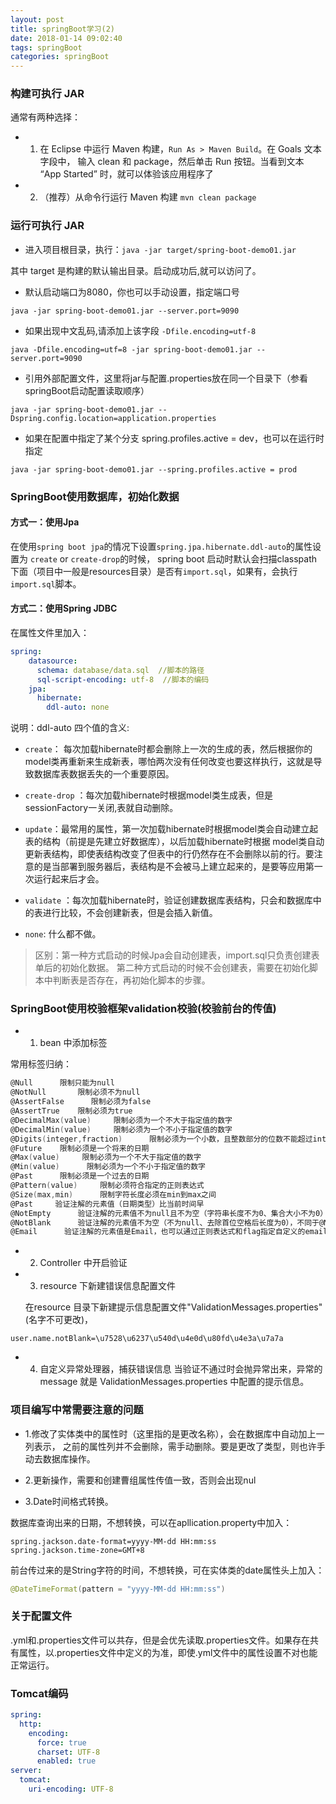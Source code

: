 ```yaml
---
layout: post
title: springBoot学习(2)
date: 2018-01-14 09:02:40
tags: springBoot
categories: springBoot
---
```


### 构建可执行 JAR
通常有两种选择：

* 1. 在 Eclipse 中运行 Maven 构建，`Run As > Maven Build`。在 Goals 文本字段中，
    输入 clean 和 package，然后单击 Run 按钮。当看到文本 “App Started” 时，就可以体验该应用程序了

* 2. （推荐）从命令行运行 Maven 构建 `mvn clean package`

### 运行可执行 JAR

- 进入项目根目录，执行：`java -jar target/spring-boot-demo01.jar`

其中 target 是构建的默认输出目录。启动成功后,就可以访问了。

- 默认启动端口为8080，你也可以手动设置，指定端口号

`java -jar spring-boot-demo01.jar --server.port=9090`

- 如果出现中文乱码,请添加上该字段 `-Dfile.encoding=utf-8`

`java -Dfile.encoding=utf=8 -jar spring-boot-demo01.jar --server.port=9090`

- 引用外部配置文件，这里将jar与配置.properties放在同一个目录下（参看springBoot启动配置读取顺序）

`java -jar spring-boot-demo01.jar --Dspring.config.location=application.properties`

- 如果在配置中指定了某个分支 spring.profiles.active = dev，也可以在运行时指定

`java -jar spring-boot-demo01.jar --spring.profiles.active = prod`

<!-- more -->

### SpringBoot使用数据库，初始化数据

#### 方式一：使用Jpa  

在使用`spring boot jpa`的情况下设置`spring.jpa.hibernate.ddl-auto`的属性设置为 `create` or `create-drop`的时候，
spring boot 启动时默认会扫描classpath下面（项目中一般是resources目录）是否有`import.sql`，如果有，会执行`import.sql`脚本。

#### 方式二：使用Spring JDBC  

在属性文件里加入：

```yaml
spring:
    datasource:
      schema: database/data.sql  //脚本的路径
      sql-script-encoding: utf-8  //脚本的编码
    jpa:
      hibernate:
        ddl-auto: none
```

说明：ddl-auto 四个值的含义:
- `create`： 每次加载hibernate时都会删除上一次的生成的表，然后根据你的model类再重新来生成新表，哪怕两次没有任何改变也要这样执行，这就是导致数据库表数据丢失的一个重要原因。

- `create-drop` ：每次加载hibernate时根据model类生成表，但是sessionFactory一关闭,表就自动删除。

- `update`：最常用的属性，第一次加载hibernate时根据model类会自动建立起表的结构（前提是先建立好数据库），以后加载hibernate时根据 model类自动更新表结构，即使表结构改变了但表中的行仍然存在不会删除以前的行。要注意的是当部署到服务器后，表结构是不会被马上建立起来的，是要等应用第一次运行起来后才会。

- `validate` ：每次加载hibernate时，验证创建数据库表结构，只会和数据库中的表进行比较，不会创建新表，但是会插入新值。 

- `none`: 什么都不做。

>区别：第一种方式启动的时候Jpa会自动创建表，import.sql只负责创建表单后的初始化数据。
第二种方式启动的时候不会创建表，需要在初始化脚本中判断表是否存在，再初始化脚本的步骤。

### SpringBoot使用校验框架validation校验(校验前台的传值)

* 1. bean 中添加标签

常用标签归纳：
```powershell
@Null	   限制只能为null
@NotNull	   限制必须不为null
@AssertFalse	  限制必须为false
@AssertTrue	   限制必须为true
@DecimalMax(value)	   限制必须为一个不大于指定值的数字
@DecimalMin(value)	   限制必须为一个不小于指定值的数字
@Digits(integer,fraction)	   限制必须为一个小数，且整数部分的位数不能超过integer，小数部分的位数不能超过fraction
@Future	   限制必须是一个将来的日期
@Max(value)	    限制必须为一个不大于指定值的数字
@Min(value)	     限制必须为一个不小于指定值的数字
@Past	   限制必须是一个过去的日期
@Pattern(value)	    限制必须符合指定的正则表达式
@Size(max,min)	    限制字符长度必须在min到max之间
@Past	  验证注解的元素值（日期类型）比当前时间早
@NotEmpty	   验证注解的元素值不为null且不为空（字符串长度不为0、集合大小不为0）
@NotBlank	   验证注解的元素值不为空（不为null、去除首位空格后长度为0），不同于@NotEmpty，@NotBlank只应用于字符串且在比较时会去除字符串的空格
@Email	    验证注解的元素值是Email，也可以通过正则表达式和flag指定自定义的email格式
```

* 2. Controller 中开启验证

* 3. resource 下新建错误信息配置文件
  
  在resource 目录下新建提示信息配置文件"ValidationMessages.properties"(名字不可更改)，
 ```shell
 user.name.notBlank=\u7528\u6237\u540d\u4e0d\u80fd\u4e3a\u7a7a
 ```
* 4. 自定义异常处理器，捕获错误信息
当验证不通过时会抛异常出来，异常的message 就是 ValidationMessages.properties 中配置的提示信息。


### 项目编写中常需要注意的问题

* 1.修改了实体类中的属性时（这里指的是更改名称），会在数据库中自动加上一列表示，
    之前的属性列并不会删除，需手动删除。要是更改了类型，则也许手动去数据库操作。
    
* 2.更新操作，需要和创建曹组属性传值一致，否则会出现nul

* 3.Date时间格式转换。

 数据库查询出来的日期，不想转换，可以在apllication.property中加入：
 ```properties
 spring.jackson.date-format=yyyy-MM-dd HH:mm:ss
 spring.jackson.time-zone=GMT+8
 ```

 前台传过来的是String字符的时间，不想转换，可在实体类的date属性头上加入：
 ```java
 @DateTimeFormat(pattern = "yyyy-MM-dd HH:mm:ss")
 ```

### 关于配置文件
.yml和.properties文件可以共存，但是会优先读取.properties文件。如果存在共有属性，以.properties文件中定义的为准，即使.yml文件中的属性设置不对也能正常运行。

### Tomcat编码
```yaml
spring:
  http: 
    encoding: 
      force: true
      charset: UTF-8
      enabled: true
server:
  tomcat: 
    uri-encoding: UTF-8
```